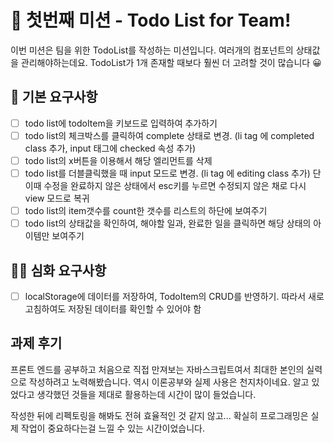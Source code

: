 # 🏴 첫번째 미션 - Todo List for Team!

이번 미션은 팀을 위한 TodoList를 작성하는 미션입니다. 여러개의 컴포넌트의 상태값을 관리해야하는데요. TodoList가 1개 존재할 때보다 훨씬 더 고려할 것이 많습니다 😀

## 🚀 기본 요구사항

- [ ] todo list에 todoItem을 키보드로 입력하여 추가하기
- [ ] todo list의 체크박스를 클릭하여 complete 상태로 변경. (li tag 에 completed class 추가, input 태그에 checked 속성 추가)
- [ ] todo list의 x버튼을 이용해서 해당 엘리먼트를 삭제
- [ ]  todo list를 더블클릭했을 때 input 모드로 변경. (li tag 에 editing class 추가) 단 이때 수정을 완료하지 않은 상태에서 esc키를 누르면 수정되지 않은 채로 다시 view 모드로 복귀
- [ ] todo list의 item갯수를 count한 갯수를 리스트의 하단에 보여주기
- [ ] todo list의 상태값을 확인하여, 해야할 일과, 완료한 일을 클릭하면 해당 상태의 아이템만 보여주기

## 🚀🚀 심화 요구사항

- [ ] localStorage에 데이터를 저장하여, TodoItem의 CRUD를 반영하기. 따라서 새로고침하여도 저장된 데이터를 확인할 수 있어야 함


## 과제 후기

프론트 엔드를 공부하고 처음으로 직접 만져보는 자바스크립트여서 최대한 본인의 실력으로 작성하려고 노력해봤습니다.
역시 이론공부와 실제 사용은 천지차이네요. 알고 있었다고 생각했던 것들을 제대로 활용하는데 시간이 많이 들었습니다.

작성한 뒤에 리펙토링을 해봐도 전혀 효율적인 것 같지 않고... 확실히 프로그래밍은 실제 작업이 중요하다는걸 느낄 수 있는 시간이었습니다.

